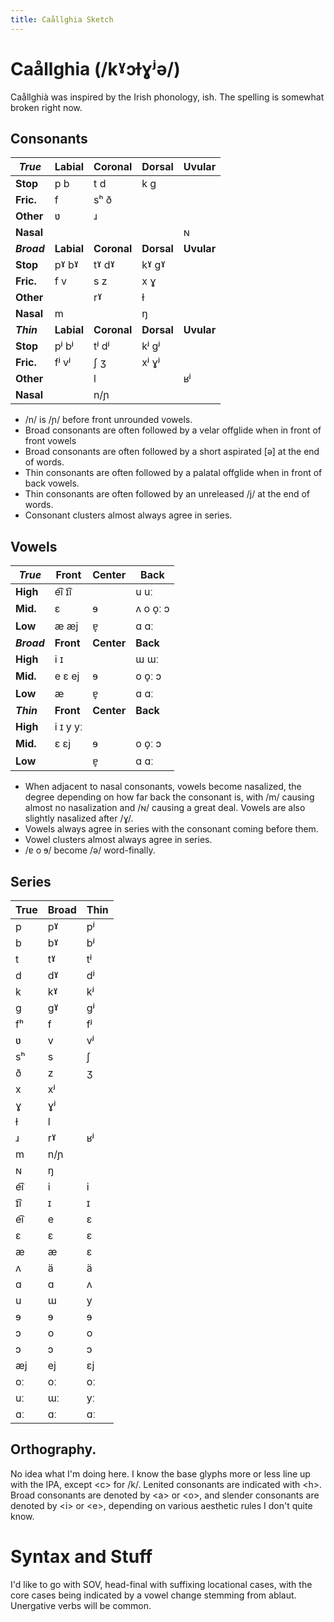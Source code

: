 ```yaml
---
title: Caållghia Sketch
---
```


# Caållghia (/kˠɔɫɣʲə/)

Caållghià was inspired by the Irish phonology, ish. The spelling is somewhat broken right now.

## Consonants

*True*|Labial|Coronal|Dorsal|Uvular
-|-|-|-|-
__Stop__|p b|t d|k g
__Fric.__|f|sʰ ð
__Other__|ʋ|ɹ
__Nasal__||||ɴ
__*Broad*__|__Labial__|__Coronal__|__Dorsal__|__Uvular__
__Stop__|pˠ bˠ|tˠ dˠ|kˠ gˠ
__Fric.__|f v|s z|x ɣ
__Other__||rˠ|ɫ
__Nasal__|m||ŋ
__*Thin*__|__Labial__|__Coronal__|__Dorsal__|__Uvular__
__Stop__|pʲ bʲ|tʲ dʲ|kʲ gʲ
__Fric.__|fʲ vʲ|ʃ ʒ|xʲ ɣʲ
__Other__||l||ʁʲ
__Nasal__||n/ɲ


- /n/ is /ɲ/ before front unrounded vowels.  
- Broad consonants are often followed by a velar offglide when in front of front vowels  
- Broad consonants are often followed by a short aspirated [ə] at the end of words.  
- Thin consonants are often followed by a palatal offglide when in front of back vowels.  
- Thin consonants are often followed by an unreleased /j/ at the end of words.  
- Consonant clusters almost always agree in series.

## Vowels

*True*|Front|Center|Back
-|-|-|-
__High__|e͡i ɪ͡i||u uː
__Mid.__|ɛ|ɘ|ʌ o o̞ː ɔ
__Low__ |æ æj|ɐ̞|ɑ ɑː
__*Broad*__|__Front__|__Center__|__Back__
__High__|i ɪ||ɯ ɯː
__Mid.__|e ɛ ej|ɘ|o o̞ː ɔ
__Low__ |æ|ɐ̞|ɑ ɑː
__*Thin*__|__Front__|__Center__|__Back__
__High__|i ɪ y yː
__Mid.__|ɛ ɛj|ɘ|o o̞ː ɔ
__Low__ ||ɐ̞|ɑ ɑː

- When adjacent to nasal consonants, vowels become nasalized, the degree depending on how far back the consonant is, with /m/ causing almost no nasalization and /ɴ/ causing a great deal. Vowels are also slightly nasalized after /ɣ/.  
- Vowels always agree in series with the consonant coming before them.  
- Vowel clusters almost always agree in series.
- /ɐ o ɘ/ become /ə/ word-finally.

## Series

True|Broad|Thin
-|-|-
p|pˠ|pʲ
b|bˠ|bʲ
t|tˠ|tʲ
d|dˠ|dʲ
k|kˠ|kʲ
g|gˠ|gʲ
fʰ|f|fʲ
ʋ|v|vʲ
sʰ|s|ʃ
ð|z|ʒ
|x|xʲ
|ɣ|ɣʲ
 |ɫ|l
ɹ|rˠ|ʁʲ
 |m|n/ɲ
ɴ|ŋ
e͡i|i|i
ɪ͡i|ɪ|ɪ
e͡i|e|ɛ
ɛ|ɛ|ɛ
æ|æ|ɛ
ʌ|ä|ä
ɑ|ɑ|ʌ
u|ɯ|y
ɘ|ɘ|ɘ
ɔ|o|o
ɔ|ɔ|ɔ
æj|ej|ɛj
oː|oː|oː
uː|ɯː|yː
ɑː|ɑː|ɑː

## Orthography.

No idea what I'm doing here. I know the base glyphs more or less line up with the IPA, except &lt;c> for /k/. Lenited consonants are indicated with &lt;h>. Broad consonants are denoted by &lt;a> or &lt;o>, and slender consonants are denoted by &lt;i> or &lt;e>, depending on various aesthetic rules I don't quite know.

# Syntax and Stuff

I'd like to go with SOV, head-final with suffixing locational cases, with the core cases being indicated by a vowel change stemming from ablaut. Unergative verbs will be common.